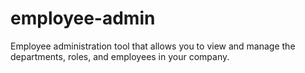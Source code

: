 # employee-admin
Employee administration tool that allows you to view and manage the departments, roles, and employees in your company.
